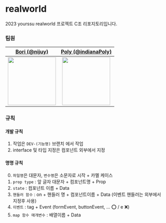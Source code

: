 # realworld
2023 yourssu realworld 프로젝트 C조 리포지토리입니다. 

### 팀원
| [Bori (@nijuy)](https://github.com/nijuy) | [Poly (@indianaPoly)](https://github.com/indianaPoly) |
| :---: | :---: |
| <img src="https://avatars.githubusercontent.com/u/87255462?v=4" width="150"/> | <img src="https://avatars.githubusercontent.com/u/95522176?v=4" width="150"/> 

### 규칙
#### 개발 규칙
1. 작업은 `DEV-(기능명)` 브랜치 에서 작업
2. interface 및 타입 지정은 컴포넌트 외부에서 지정

#### 명명 규칙
0. `파일명`은 대문자, `변수명`은 소문자로 시작 + 카멜 케이스
1. `prop type` : 앞 글자 대문자 + 컴포넌트명 + Prop
2. `state` : 컴포넌트 이름 + Data
3. `핸들러 함수` : on + 핸들러 명 + 컴포넌트이름 + Data (이벤트 핸들러는 외부에서 지정후 사용)
4. `이벤트` : tag + Event (formEvent, buttonEvent, ... ⭕ / e ❌)
5. `map 함수 매개변수` : 배열이름 + Data
